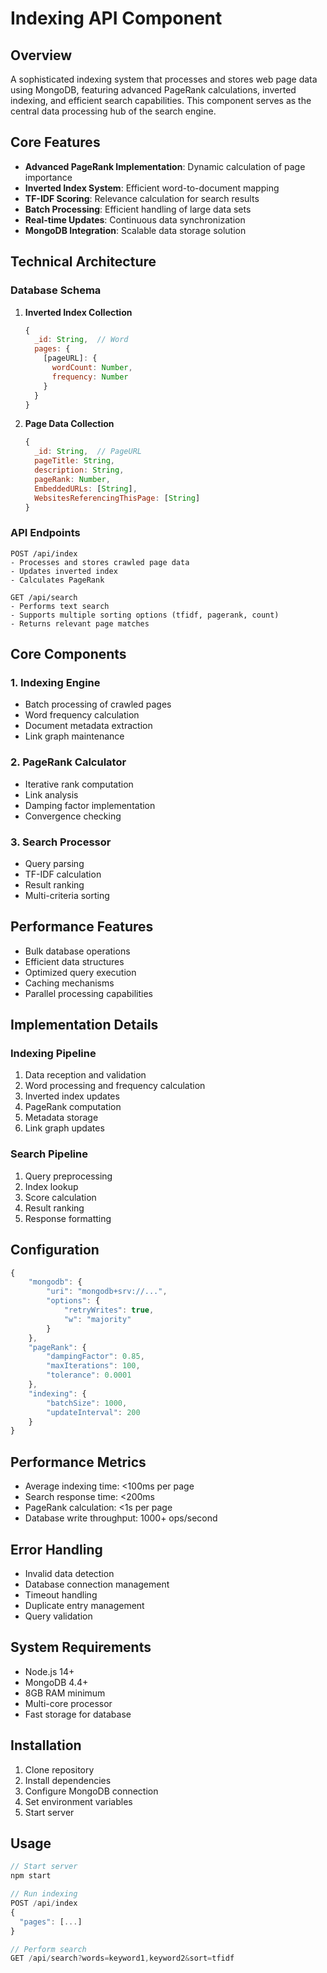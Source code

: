 # Indexing API Component

## Overview
A sophisticated indexing system that processes and stores web page data using MongoDB, featuring advanced PageRank calculations, inverted indexing, and efficient search capabilities. This component serves as the central data processing hub of the search engine.

## Core Features
- **Advanced PageRank Implementation**: Dynamic calculation of page importance
- **Inverted Index System**: Efficient word-to-document mapping
- **TF-IDF Scoring**: Relevance calculation for search results
- **Batch Processing**: Efficient handling of large data sets
- **Real-time Updates**: Continuous data synchronization
- **MongoDB Integration**: Scalable data storage solution

## Technical Architecture

### Database Schema
1. **Inverted Index Collection**
   ```javascript
   {
     _id: String,  // Word
     pages: {
       [pageURL]: {
         wordCount: Number,
         frequency: Number
       }
     }
   }
   ```

2. **Page Data Collection**
   ```javascript
   {
     _id: String,  // PageURL
     pageTitle: String,
     description: String,
     pageRank: Number,
     EmbeddedURLs: [String],
     WebsitesReferencingThisPage: [String]
   }
   ```

### API Endpoints

```http
POST /api/index
- Processes and stores crawled page data
- Updates inverted index
- Calculates PageRank

GET /api/search
- Performs text search
- Supports multiple sorting options (tfidf, pagerank, count)
- Returns relevant page matches
```

## Core Components

### 1. Indexing Engine
- Batch processing of crawled pages
- Word frequency calculation
- Document metadata extraction
- Link graph maintenance

### 2. PageRank Calculator
- Iterative rank computation
- Link analysis
- Damping factor implementation
- Convergence checking

### 3. Search Processor
- Query parsing
- TF-IDF calculation
- Result ranking
- Multi-criteria sorting

## Performance Features
- Bulk database operations
- Efficient data structures
- Optimized query execution
- Caching mechanisms
- Parallel processing capabilities

## Implementation Details

### Indexing Pipeline
1. Data reception and validation
2. Word processing and frequency calculation
3. Inverted index updates
4. PageRank computation
5. Metadata storage
6. Link graph updates

### Search Pipeline
1. Query preprocessing
2. Index lookup
3. Score calculation
4. Result ranking
5. Response formatting

## Configuration
```javascript
{
    "mongodb": {
        "uri": "mongodb+srv://...",
        "options": {
            "retryWrites": true,
            "w": "majority"
        }
    },
    "pageRank": {
        "dampingFactor": 0.85,
        "maxIterations": 100,
        "tolerance": 0.0001
    },
    "indexing": {
        "batchSize": 1000,
        "updateInterval": 200
    }
}
```

## Performance Metrics
- Average indexing time: <100ms per page
- Search response time: <200ms
- PageRank calculation: <1s per page
- Database write throughput: 1000+ ops/second

## Error Handling
- Invalid data detection
- Database connection management
- Timeout handling
- Duplicate entry management
- Query validation

## System Requirements
- Node.js 14+
- MongoDB 4.4+
- 8GB RAM minimum
- Multi-core processor
- Fast storage for database

## Installation
1. Clone repository
2. Install dependencies
3. Configure MongoDB connection
4. Set environment variables
5. Start server

## Usage
```javascript
// Start server
npm start

// Run indexing
POST /api/index
{
  "pages": [...]
}

// Perform search
GET /api/search?words=keyword1,keyword2&sort=tfidf
```
